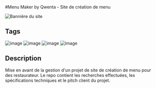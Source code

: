 #Menu Maker by Qwenta - Site de création de menu

![Bannière du site](./images/FR_1156_P7_Banner-Qwenta.avif)

## Tags

![image](https://img.shields.io/badge/RSS-FFA500?style=for-the-badge&logo=rss&logoColor=white)
![image](https://img.shields.io/badge/Notion-000000?style=for-the-badge&logo=notion&logoColor=white)
![image](https://img.shields.io/badge/Microsoft_PowerPoint-B7472A?style=for-the-badge&logo=microsoft-powerpoint&logoColor=white)
![image](https://img.shields.io/badge/Microsoft_Word-2B579A?style=for-the-badge&logo=microsoft-word&logoColor=white)


## Description
Mise en avant de la gestion d'un projet de site de création de menu pour des restaurateur. Le repo contient les recherches effectuées, les spécifications techniques et le pitch client du projet.
